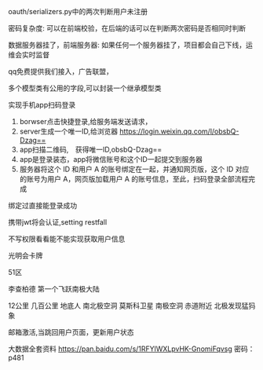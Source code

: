 oauth/serializers.py中的两次判断用户未注册


密码复杂度: 可以在前端校验，在后端的话可以在判断两次密码是否相同时判断

数据服务器挂了，前端服务器: 如果任何一个服务器挂了，项目都会自己下线，运维会实时监督

qq免费提供我们接入，广告联盟，

多个模型类有公用的字段,可以封装一个继承模型类

实现手机app扫码登录
1. borwser点击快捷登录,给服务端发送请求，
2. server生成一个唯一ID,给浏览器 https://login.weixin.qq.com/l/obsbQ-Dzag==
3. app扫描二维码,　获得唯一ID,obsbQ-Dzag==
4. app是登录装态，app将微信账号和这个ID一起提交到服务器
5. 服务器将这个 ID 和用户 A 的账号绑定在一起，并通知网页版，这个 ID 对应的账号为用户 A，网页版加载用户 A 的账号信息，至此，扫码登录全部流程完成


绑定过直接能登录成功

携带jwt将会认证,setting restfall


不写权限看看能不能实现获取用户信息

光明会卡牌

51区

李查柏德	第一个飞跃南极大陆

12公里
几百公里
地底人
南北极空洞	莫斯科卫星	南极空洞
赤道附近	北极发现猛犸象

邮箱激活,当跳回用户页面，更新用户状态







大数据全套资料  https://pan.baidu.com/s/1RFYlWXLpvHK-GnomiFqvsg       密码：p481